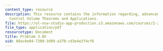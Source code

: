 ```yaml
---
content_type: resource
description: This resource contains the information regarding, advanced fluid mechanics,
  Control Volume Theorems and Applications.
file: https://ol-ocw-studio-app-production.s3.amazonaws.com/courses/2-25-advanced-fluid-mechanics-fall-2013/08ac6e0472003d99a370cd3e4e2f4cf6_MIT2_25F13_Shapi3.05_Prob.pdf
file_type: application/pdf
resourcetype: Document
title: Problem 3.05
uid: 08ac6e04-7200-3d99-a370-cd3e4e2f4cf6
---
```

